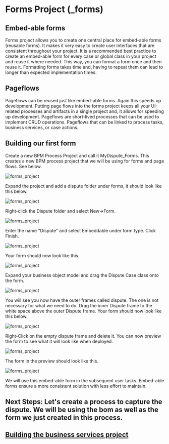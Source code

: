 # Forms Project (_forms)
## Embed-able forms
Forms project allows you to create one central place for embed-able forms (reusable forms). It makes it very easy to create user interfaces that are consistent throughout your project. It is a recommended best practice to create an embed-able form for every case or global class in your project and reuse it where needed. This way, you can format a form once and then reuse it. Formatting forms takes time and, having to repeat them can lead to longer than expected implementation times.

## Pageflows
Pageflows can be reused just like embed-able forms. Again this speeds up development. Putting page flows into the forms project keeps all your UI-related processes and artifacts in a single project and, it allows for speeding up development. Pageflows are short-lived processes that can be used to implement CRUD operations. Pageflows that can be linked to process tasks, business services, or case actions. 

## Building our first form
Create a new BPM Process Project and call it MyDispute_Forms. This creates a new BPM process project that we will be using for forms and page flows. See below.

![forms_project](images/forms/.5.png)

Expand the project and add a dispute folder under forms, it should look like this below.

![forms_project](images/forms/1.png)

Right-click the Dispute folder and select New->Form.

![forms_project](images/forms/2.png)

Enter the name "Dispute" and select Embeddable under form type. Click Finish.

![forms_project](images/forms/3.png)

Your form should now look like this.

![forms_project](images/forms/4.png)

Expand your business object model and drag the Dispute Case class onto the form. 

![forms_project](images/forms/5.png)

You will see you now have the outer frames called dispute. The one is not necessary for what we need to do. Drag the inner Dispute frame to the white space above the outer Dispute frame. Your form should now look like this below.

![forms_project](images/forms/6.png)

Right-Click on the empty dispute frame and delete it. You can now preview the form to see what it will look like when deployed.

![forms_project](images/forms/8.png)

The form in the preview should look like this.

![forms_project](images/forms/7.png)

We will use this embed-able form in the subsequent user tasks. Embed-able forms ensure a more consistent solution with less effort to maintain.

## Next Steps: Let's create a process to capture the dispute. We will be using the bom as well as the form we just created in this process.
## [Building the business services project](business_Services_Project.md)


<!--//Lets start building the services business object model (_bom)
//## Next Step: [Building the services business object model project](services_Bom_Project.md)-->